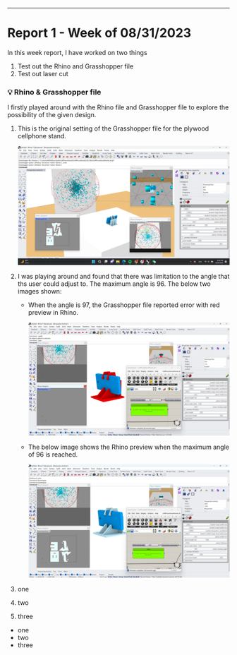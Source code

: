 ---
# Report 1 - Week of 08/31/2023 #

In this week report, I have worked on two things

1. Test out the Rhino and Grasshopper file
2. Test out laser cut

### 💡 Rhino & Grasshopper file ###
I firstly played around with the Rhino file and Grasshopper file to explore the possibility of the given design.

1. This is the original setting of the Grasshopper file for the plywood cellphone stand.
   
    <img width="800" alt="original_wood_stand" src="https://github.com/Berkeley-MDes/tdf-fa23-Heziaaaaa/blob/main/weekly-reports/image/original_wood_stand.png">
   
2. I was playing around and found that there was limitation to the angle that ths user could adjust to. The maximum angle is 96. The below two images shown:
   - When the angle is 97, the Grasshopper file reported error with red preview in Rhino.
     
     <img width="800" alt="original " src="https://github.com/Berkeley-MDes/tdf-fa23-Heziaaaaa/blob/main/weekly-reports/image/wood_stand_14promax_angle_97.png">

   - The below image shows the Rhino preview when the maximum angle of 96 is reached.

     <img width="800" alt="original " src="https://github.com/Berkeley-MDes/tdf-fa23-Heziaaaaa/blob/main/weekly-reports/image/wood_stand_14promax_angle_96.png">


1. one
2. two
3. three

- one
- two
- three
